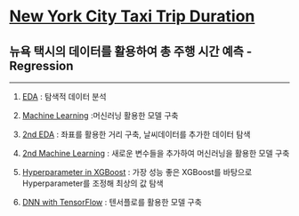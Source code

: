 # [New York City Taxi Trip Duration](https://www.kaggle.com/c/nyc-taxi-trip-duration)

## 뉴욕 택시의 데이터를 활용하여 총 주행 시간 예측 - **Regression**


-----------------------------------------------------------------------------------------------------------------------------------

01. [EDA](https://github.com/todagi/DataScience_with_Kaggle/blob/master/New%20York%20City%20Taxi%20Trip%20Duration/New%20York%20City%20Taxi%20Trip%20Duration%2001%20-%20%20EDA%20.ipynb) : 탐색적 데이터 분석

02. [Machine Learning](https://github.com/todagi/DataScience_with_Kaggle/blob/master/New%20York%20City%20Taxi%20Trip%20Duration/New%20York%20City%20Taxi%20Trip%20Duration%2002%20-%20%20Machine%20Learning.ipynb) :머신러닝 활용한 모델 구축

03. [2nd EDA](https://github.com/todagi/DataScience_with_Kaggle/blob/master/New%20York%20City%20Taxi%20Trip%20Duration/New%20York%20City%20Taxi%20Trip%20Duration%2003%20-%202nd%20EDA%20.ipynb) : 좌표를 활용한 거리 구축, 날씨데이터를 추가한 데이터 탐색

04. [2nd Machine Learning](https://github.com/todagi/DataScience_with_Kaggle/blob/master/New%20York%20City%20Taxi%20Trip%20Duration/New%20York%20City%20Taxi%20Trip%20Duration%2004%20-%202nd%20Machine%20Learning.ipynb) : 새로운 변수들을 추가하여 머신러닝을 활용한 모델 구축 

05. [Hyperparameter in XGBoost](https://github.com/todagi/DataScience_with_Kaggle/blob/master/New%20York%20City%20Taxi%20Trip%20Duration/New%20York%20City%20Taxi%20Trip%20Duration%2005%20-%20Hyperparameter%20in%20XGBoost.ipynb) : 가장 성능 좋은 XGBoost를 바탕으로 Hyperparameter를 조정해 최상의 값 탐색

06. [DNN with TensorFlow](https://github.com/todagi/DataScience_with_Kaggle/blob/master/New%20York%20City%20Taxi%20Trip%20Duration/New%20York%20City%20Taxi%20Trip%20Duration%2006%20-%20DNN%20with%20TensorFlow.ipynb) : 텐서플로를 활용한 모델 구축
